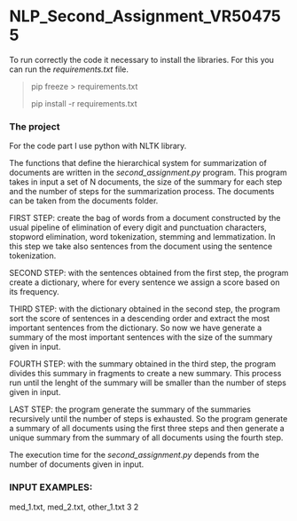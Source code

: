 # NLP_Second_Assignment_VR504755
To run correctly the code it necessary to install the libraries. For this you can run the *requirements.txt* file.

> pip freeze > requirements.txt
> 
> pip install -r requirements.txt

### The project
For the code part I use python with NLTK library.

The functions that define the hierarchical system for summarization of documents are written in the *second_assignment.py* program. This program takes in input a set of N documents, the size of the summary for each step and the number of steps for the summarization process. The documents can be taken from the documents folder. 

FIRST STEP: create the bag of words from a document constructed by the usual pipeline of elimination of every digit and punctuation characters, stopword elimination, word tokenization, stemming and lemmatization. In this step we take also sentences from the document using the sentence tokenization.

SECOND STEP: with the sentences obtained from the first step, the program create a dictionary, where for every sentence we assign a score based on its frequency.

THIRD STEP: with the dictionary obtained in the second step, the program sort the score of sentences in a descending order and extract the most important sentences from the dictionary. So now we have generate a summary of the most important sentences with the size of the summary given in input.

FOURTH STEP: with the summary obtained in the third step, the program divides this summary in fragments to create a new summary. This process run until the lenght of the summary will be smaller than the number of steps given in input.

LAST STEP: the program generate the summary of the summaries recursively until the number of steps is exhausted. So the program generate a summary of all documents using the first three steps and then generate a unique summary from the summary of all documents using the fourth step.

The execution time for the *second_assignment.py* depends from the number of documents given in input.

### INPUT EXAMPLES:
med_1.txt, med_2.txt, other_1.txt
3
2
